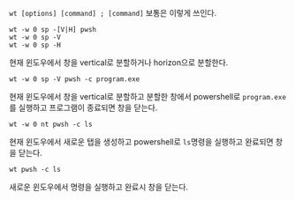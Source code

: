 `wt [options] [command] ; [command]`
보통은 이렇게 쓰인다.

```
wt -w 0 sp -[V|H] pwsh
wt -w 0 sp -V
wt -w 0 sp -H
```
현재 윈도우에서 창을 vertical로 분할하거나 horizon으로 분할한다.

```
wt -w 0 sp -V pwsh -c program.exe
```
현재 윈도우에서 창을 vertical로 분할하고 분할한 창에서 powershell로 `program.exe`를 실행하고 프로그램이 종료되면 창을 닫는다. 

```
wt -w 0 nt pwsh -c ls
```
현재 윈도우에서 새로운 탭을 생성하고 powershell로 `ls`명령을 실행하고 완료되면 창을 닫는다.

```
wt pwsh -c ls
```
새로운 윈도우에서 명령을 실행하고 완료시 창을 닫는다.